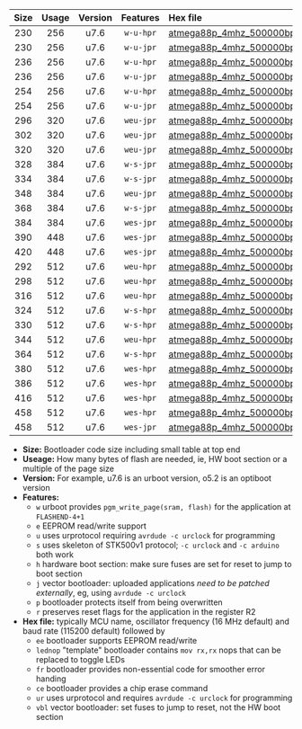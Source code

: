 |Size|Usage|Version|Features|Hex file|
|:-:|:-:|:-:|:-:|:--|
|230|256|u7.6|`w-u-hpr`|[atmega88p_4mhz_500000bps_ur.hex](https://raw.githubusercontent.com/stefanrueger/urboot/main//atmega88p_4mhz_500000bps_ur.hex)|
|230|256|u7.6|`w-u-jpr`|[atmega88p_4mhz_500000bps_ur_vbl.hex](https://raw.githubusercontent.com/stefanrueger/urboot/main//atmega88p_4mhz_500000bps_ur_vbl.hex)|
|236|256|u7.6|`w-u-hpr`|[atmega88p_4mhz_500000bps_lednop_ur.hex](https://raw.githubusercontent.com/stefanrueger/urboot/main//atmega88p_4mhz_500000bps_lednop_ur.hex)|
|236|256|u7.6|`w-u-jpr`|[atmega88p_4mhz_500000bps_lednop_ur_vbl.hex](https://raw.githubusercontent.com/stefanrueger/urboot/main//atmega88p_4mhz_500000bps_lednop_ur_vbl.hex)|
|254|256|u7.6|`w-u-hpr`|[atmega88p_4mhz_500000bps_lednop_fr_ur.hex](https://raw.githubusercontent.com/stefanrueger/urboot/main//atmega88p_4mhz_500000bps_lednop_fr_ur.hex)|
|254|256|u7.6|`w-u-jpr`|[atmega88p_4mhz_500000bps_lednop_fr_ur_vbl.hex](https://raw.githubusercontent.com/stefanrueger/urboot/main//atmega88p_4mhz_500000bps_lednop_fr_ur_vbl.hex)|
|296|320|u7.6|`weu-jpr`|[atmega88p_4mhz_500000bps_ee_ur_vbl.hex](https://raw.githubusercontent.com/stefanrueger/urboot/main//atmega88p_4mhz_500000bps_ee_ur_vbl.hex)|
|302|320|u7.6|`weu-jpr`|[atmega88p_4mhz_500000bps_ee_lednop_ur_vbl.hex](https://raw.githubusercontent.com/stefanrueger/urboot/main//atmega88p_4mhz_500000bps_ee_lednop_ur_vbl.hex)|
|320|320|u7.6|`weu-jpr`|[atmega88p_4mhz_500000bps_ee_lednop_fr_ur_vbl.hex](https://raw.githubusercontent.com/stefanrueger/urboot/main//atmega88p_4mhz_500000bps_ee_lednop_fr_ur_vbl.hex)|
|328|384|u7.6|`w-s-jpr`|[atmega88p_4mhz_500000bps_vbl.hex](https://raw.githubusercontent.com/stefanrueger/urboot/main//atmega88p_4mhz_500000bps_vbl.hex)|
|334|384|u7.6|`w-s-jpr`|[atmega88p_4mhz_500000bps_lednop_vbl.hex](https://raw.githubusercontent.com/stefanrueger/urboot/main//atmega88p_4mhz_500000bps_lednop_vbl.hex)|
|348|384|u7.6|`weu-jpr`|[atmega88p_4mhz_500000bps_ee_lednop_fr_ce_ur_vbl.hex](https://raw.githubusercontent.com/stefanrueger/urboot/main//atmega88p_4mhz_500000bps_ee_lednop_fr_ce_ur_vbl.hex)|
|368|384|u7.6|`w-s-jpr`|[atmega88p_4mhz_500000bps_lednop_fr_vbl.hex](https://raw.githubusercontent.com/stefanrueger/urboot/main//atmega88p_4mhz_500000bps_lednop_fr_vbl.hex)|
|384|384|u7.6|`wes-jpr`|[atmega88p_4mhz_500000bps_ee_vbl.hex](https://raw.githubusercontent.com/stefanrueger/urboot/main//atmega88p_4mhz_500000bps_ee_vbl.hex)|
|390|448|u7.6|`wes-jpr`|[atmega88p_4mhz_500000bps_ee_lednop_vbl.hex](https://raw.githubusercontent.com/stefanrueger/urboot/main//atmega88p_4mhz_500000bps_ee_lednop_vbl.hex)|
|420|448|u7.6|`wes-jpr`|[atmega88p_4mhz_500000bps_ee_lednop_fr_vbl.hex](https://raw.githubusercontent.com/stefanrueger/urboot/main//atmega88p_4mhz_500000bps_ee_lednop_fr_vbl.hex)|
|292|512|u7.6|`weu-hpr`|[atmega88p_4mhz_500000bps_ee_ur.hex](https://raw.githubusercontent.com/stefanrueger/urboot/main//atmega88p_4mhz_500000bps_ee_ur.hex)|
|298|512|u7.6|`weu-hpr`|[atmega88p_4mhz_500000bps_ee_lednop_ur.hex](https://raw.githubusercontent.com/stefanrueger/urboot/main//atmega88p_4mhz_500000bps_ee_lednop_ur.hex)|
|316|512|u7.6|`weu-hpr`|[atmega88p_4mhz_500000bps_ee_lednop_fr_ur.hex](https://raw.githubusercontent.com/stefanrueger/urboot/main//atmega88p_4mhz_500000bps_ee_lednop_fr_ur.hex)|
|324|512|u7.6|`w-s-hpr`|[atmega88p_4mhz_500000bps.hex](https://raw.githubusercontent.com/stefanrueger/urboot/main//atmega88p_4mhz_500000bps.hex)|
|330|512|u7.6|`w-s-hpr`|[atmega88p_4mhz_500000bps_lednop.hex](https://raw.githubusercontent.com/stefanrueger/urboot/main//atmega88p_4mhz_500000bps_lednop.hex)|
|344|512|u7.6|`weu-hpr`|[atmega88p_4mhz_500000bps_ee_lednop_fr_ce_ur.hex](https://raw.githubusercontent.com/stefanrueger/urboot/main//atmega88p_4mhz_500000bps_ee_lednop_fr_ce_ur.hex)|
|364|512|u7.6|`w-s-hpr`|[atmega88p_4mhz_500000bps_lednop_fr.hex](https://raw.githubusercontent.com/stefanrueger/urboot/main//atmega88p_4mhz_500000bps_lednop_fr.hex)|
|380|512|u7.6|`wes-hpr`|[atmega88p_4mhz_500000bps_ee.hex](https://raw.githubusercontent.com/stefanrueger/urboot/main//atmega88p_4mhz_500000bps_ee.hex)|
|386|512|u7.6|`wes-hpr`|[atmega88p_4mhz_500000bps_ee_lednop.hex](https://raw.githubusercontent.com/stefanrueger/urboot/main//atmega88p_4mhz_500000bps_ee_lednop.hex)|
|416|512|u7.6|`wes-hpr`|[atmega88p_4mhz_500000bps_ee_lednop_fr.hex](https://raw.githubusercontent.com/stefanrueger/urboot/main//atmega88p_4mhz_500000bps_ee_lednop_fr.hex)|
|458|512|u7.6|`wes-hpr`|[atmega88p_4mhz_500000bps_ee_lednop_fr_ce.hex](https://raw.githubusercontent.com/stefanrueger/urboot/main//atmega88p_4mhz_500000bps_ee_lednop_fr_ce.hex)|
|458|512|u7.6|`wes-jpr`|[atmega88p_4mhz_500000bps_ee_lednop_fr_ce_vbl.hex](https://raw.githubusercontent.com/stefanrueger/urboot/main//atmega88p_4mhz_500000bps_ee_lednop_fr_ce_vbl.hex)|

- **Size:** Bootloader code size including small table at top end
- **Useage:** How many bytes of flash are needed, ie, HW boot section or a multiple of the page size
- **Version:** For example, u7.6 is an urboot version, o5.2 is an optiboot version
- **Features:**
  + `w` urboot provides `pgm_write_page(sram, flash)` for the application at `FLASHEND-4+1`
  + `e` EEPROM read/write support
  + `u` uses urprotocol requiring `avrdude -c urclock` for programming
  + `s` uses skeleton of STK500v1 protocol; `-c urclock` and `-c arduino` both work
  + `h` hardware boot section: make sure fuses are set for reset to jump to boot section
  + `j` vector bootloader: uploaded applications *need to be patched externally*, eg, using `avrdude -c urclock`
  + `p` bootloader protects itself from being overwritten
  + `r` preserves reset flags for the application in the register R2
- **Hex file:** typically MCU name, oscillator frequency (16 MHz default) and baud rate (115200 default) followed by
  + `ee` bootloader supports EEPROM read/write
  + `lednop` "template" bootloader contains `mov rx,rx` nops that can be replaced to toggle LEDs
  + `fr` bootloader provides non-essential code for smoother error handing
  + `ce` bootloader provides a chip erase command
  + `ur` uses urprotocol and requires `avrdude -c urclock` for programming
  + `vbl` vector bootloader: set fuses to jump to reset, not the HW boot section
